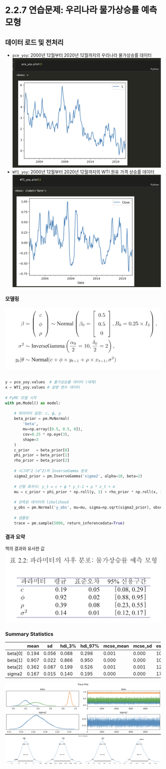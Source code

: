 
# 2.2.7 연습문제: 우리나라 물가상승률 예측모형

## 데이터 로드 및 전처리

- `pce_yoy`: 2000년 12월부터 2020년 12월까지의 우리나라 물가상승률 데이터
![alt text](image-8.png)
- `WTI_yoy`: 2000년 12월부터 2020년 12월까지의 WTI 원유 가격 상승률 데이터
![alt text](image-9.png)


### 모델링

![alt text](image-10.png)
```python

y = pce_yoy.values  # 물가상승률 데이터 (대체)
x = WTI_yoy.values # 설명 변수 데이터

# PyMC 모델 시작
with pm.Model() as model:

    # 파라미터 설정: c, ϕ, ρ
    beta_prior = pm.MvNormal(
        'beta', 
        mu=np.array([0.5, 0.5, 0]), 
        cov=0.25 * np.eye(3), 
        shape=3
    )
    c_prior   = beta_prior[0]
    phi_prior = beta_prior[1]
    rho_prior = beta_prior[2]

    # 시그마^2 (σ^2)의 InverseGamma 분포
    sigma2_prior = pm.InverseGamma('sigma2', alpha=10, beta=2)

    # 선형 회귀식: y_t = c + ϕ * y_t-1 + ρ * x_t + σ
    mu = c_prior + phi_prior * np.roll(y, 1) + rho_prior * np.roll(x, 1)

    # 관측된 데이터의 likelihood
    y_obs = pm.Normal('y_obs', mu=mu, sigma=np.sqrt(sigma2_prior), observed=y)

    # 샘플링
    trace = pm.sample(5000, return_inferencedata=True)
```

### 결과 요약
책의 결과와 유사한 값 
![alt text](image-11.png)
### Summary Statistics

|          | mean  | sd    | hdi_3% | hdi_97% | mcse_mean | mcse_sd | ess_bulk | ess_tail | r_hat |
|----------|-------|-------|--------|---------|-----------|---------|----------|----------|-------|
| beta[0]  | 0.194 | 0.056 | 0.088  | 0.298   | 0.001     | 0.000   | 10484.0  | 12149.0  | 1.0   |
| beta[1]  | 0.907 | 0.022 | 0.866  | 0.950   | 0.000     | 0.000   | 10016.0  | 11462.0  | 1.0   |
| beta[2]  | 0.362 | 0.087 | 0.199  | 0.526   | 0.001     | 0.001   | 12967.0  | 12721.0  | 1.0   |
| sigma2   | 0.167 | 0.015 | 0.140  | 0.195   | 0.000     | 0.000   | 17419.0  | 12427.0  | 1.0   |

![alt text](image-12.png)
![alt text](image-13.png)